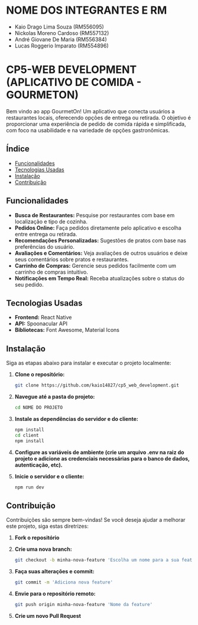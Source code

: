 # NOME DOS INTEGRANTES E RM
- Kaio Drago Lima Souza (RM556095)
- Nickolas Moreno Cardoso (RM557132)
- André Giovane De Maria (RM556384)
- Lucas Roggerio Imparato (RM554896)


# CP5-WEB DEVELOPMENT (APLICATIVO DE COMIDA - GOURMETON)

Bem vindo ao app GourmetOn! Um aplicativo que conecta usuários a restaurantes locais, oferecendo opções de entrega ou retirada. O objetivo é proporcionar uma experiência de pedido de comida rápida e simplificada, com foco na usabilidade e na variedade de opções gastronômicas.

## Índice
- [Funcionalidades](#funcionalidades)
- [Tecnologias Usadas](#tecnologias-usadas)
- [Instalação](#instalação)
- [Contribuição](#contribuição)

## Funcionalidades
- **Busca de Restaurantes:** Pesquise por restaurantes com base em localização e tipo de cozinha.
- **Pedidos Online:** Faça pedidos diretamente pelo aplicativo e escolha entre entrega ou retirada.
- **Recomendações Personalizadas:** Sugestões de pratos com base nas preferências do usuário.
- **Avaliações e Comentários:** Veja avaliações de outros usuários e deixe seus comentários sobre pratos e restaurantes.
- **Carrinho de Compras:** Gerencie seus pedidos facilmente com um carrinho de compras intuitivo.
- **Notificações em Tempo Real:** Receba atualizações sobre o status do seu pedido.
  
## Tecnologias Usadas
- **Frontend:** React Native
- **API:** Spoonacular API
- **Bibliotecas:** Font Awesome, Material Icons

## Instalação

Siga as etapas abaixo para instalar e executar o projeto localmente:

1. **Clone o repositório:**
   ```bash
   git clone https://github.com/kaio14827/cp5_web_development.git
   
2. **Navegue até a pasta do projeto:**
   ```bash
   cd NOME DO PROJETO
   
3. **Instale as dependências do servidor e do cliente:**
   ```bash
   npm install
   cd client
   npm install

4. **Configure as variáveis de ambiente (crie um arquivo .env na raiz do projeto e adicione as credenciais necessárias para o banco de dados, autenticação, etc).**

5. **Inicie o servidor e o cliente:**
   ```bash
   npm run dev

## Contribuição

Contribuições são sempre bem-vindas! Se você deseja ajudar a melhorar este projeto, siga estas diretrizes:

1. **Fork o repositório** 

2. **Crie uma nova branch:** 
   ```bash
   git checkout -b minha-nova-feature 'Escolha um nome para a sua feature'

3. **Faça suas alterações e commit:**
   ```bash
   git commit -m 'Adiciona nova feature'

4. **Envie para o repositório remoto:**
   ```bash
   git push origin minha-nova-feature 'Nome da feature'

5. **Crie um novo Pull Request**
